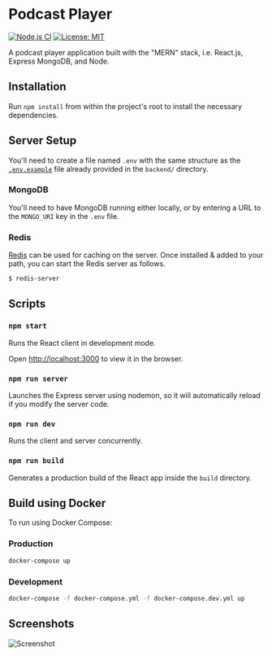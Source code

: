 # Podcast Player

[![Node.js CI](https://github.com/daniel-keogh/podcast-player/actions/workflows/node.js.yml/badge.svg)](https://github.com/daniel-keogh/podcast-player/actions/workflows/node.js.yml)
[![License: MIT](https://img.shields.io/badge/license-MIT-blue.svg)](https://opensource.org/licenses/MIT)

A podcast player application built with the "MERN" stack, i.e. React.js, Express MongoDB, and Node.

## Installation

Run `npm install` from within the project's root to install the necessary dependencies.

## Server Setup

You'll need to create a file named `.env` with the same structure as the [`.env.example`](./backend/.env.example) file already provided in the `backend/` directory.

### MongoDB

You'll need to have MongoDB running either locally, or by entering a URL to the `MONGO_URI` key in the `.env` file.

### Redis

[Redis](https://redis.io/download) can be used for caching on the server. Once installed & added to your path, you can start the Redis server as follows.

```sh
$ redis-server
```

## Scripts

### `npm start`

Runs the React client in development mode.

Open [http://localhost:3000](http://localhost:3000) to view it in the browser.

### `npm run server`

Launches the Express server using nodemon, so it will automatically reload if you modify the server code.

### `npm run dev`

Runs the client and server concurrently.

### `npm run build`

Generates a production build of the React app inside the `build` directory.

## Build using Docker

To run using Docker Compose:

### Production

```sh
docker-compose up
```

### Development

```sh
docker-compose -f docker-compose.yml -f docker-compose.dev.yml up
```

## Screenshots

![Screenshot](https://user-images.githubusercontent.com/37158241/121348755-a340c700-c920-11eb-9814-0b6cf3b55161.PNG)
